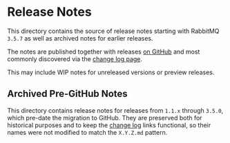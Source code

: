 # Release Notes

This directory contains the source of release notes starting with RabbitMQ `3.5.7`
as well as archived notes for earlier releases.

The notes are published together with releases [on GitHub](https://github.com/rabbitmq/rabbitmq-server/releases)
and most commonly discovered via the [change log page](https://rabbitmq.com/changelog.html).

This may include WIP notes for unreleased versions or preview releases.

## Archived Pre-GitHub Notes

This directory contains release notes for releases from `1.1.x` through `3.5.0`,
which pre-date the migration to GitHub. They are preserved both for historical
purposes and to keep the [change log](https://rabbitmq.com/changelog.html) links functional,
so their names were not modified to match the `X.Y.Z.md` pattern.
